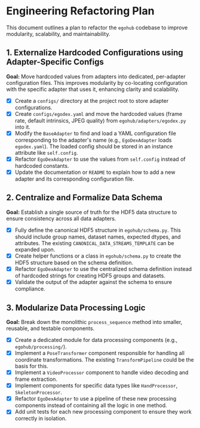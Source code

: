 # Engineering Refactoring Plan

This document outlines a plan to refactor the `egohub` codebase to improve modularity, scalability, and maintainability.

## 1. Externalize Hardcoded Configurations using Adapter-Specific Configs

**Goal:** Move hardcoded values from adapters into dedicated, per-adapter configuration files. This improves modularity by co-locating configuration with the specific adapter that uses it, enhancing clarity and scalability.

- [x] Create a `configs/` directory at the project root to store adapter configurations.
- [x] Create `configs/egodex.yaml` and move the hardcoded values (frame rate, default intrinsics, JPEG quality) from `egohub/adapters/egodex.py` into it.
- [x] Modify the `BaseAdapter` to find and load a YAML configuration file corresponding to the adapter's name (e.g., `EgoDexAdapter` loads `egodex.yaml`). The loaded config should be stored in an instance attribute like `self.config`.
- [x] Refactor `EgoDexAdapter` to use the values from `self.config` instead of hardcoded constants.
- [x] Update the documentation or `README` to explain how to add a new adapter and its corresponding configuration file.

## 2. Centralize and Formalize Data Schema

**Goal:** Establish a single source of truth for the HDF5 data structure to ensure consistency across all data adapters.

- [x] Fully define the canonical HDF5 structure in `egohub/schema.py`. This should include group names, dataset names, expected dtypes, and attributes. The existing `CANONICAL_DATA_STREAMS_TEMPLATE` can be expanded upon.
- [x] Create helper functions or a class in `egohub/schema.py` to create the HDF5 structure based on the schema definition.
- [x] Refactor `EgoDexAdapter` to use the centralized schema definition instead of hardcoded strings for creating HDF5 groups and datasets.
- [x] Validate the output of the adapter against the schema to ensure compliance.

## 3. Modularize Data Processing Logic

**Goal:** Break down the monolithic `process_sequence` method into smaller, reusable, and testable components.

- [x] Create a dedicated module for data processing components (e.g., `egohub/processing/`).
- [x] Implement a `PoseTransformer` component responsible for handling all coordinate transformations. The existing `TransformPipeline` could be the basis for this.
- [x] Implement a `VideoProcessor` component to handle video decoding and frame extraction.
- [x] Implement components for specific data types like `HandProcessor`, `SkeletonProcessor`.
- [x] Refactor `EgoDexAdapter` to use a pipeline of these new processing components instead of containing all the logic in one method.
- [x] Add unit tests for each new processing component to ensure they work correctly in isolation. 